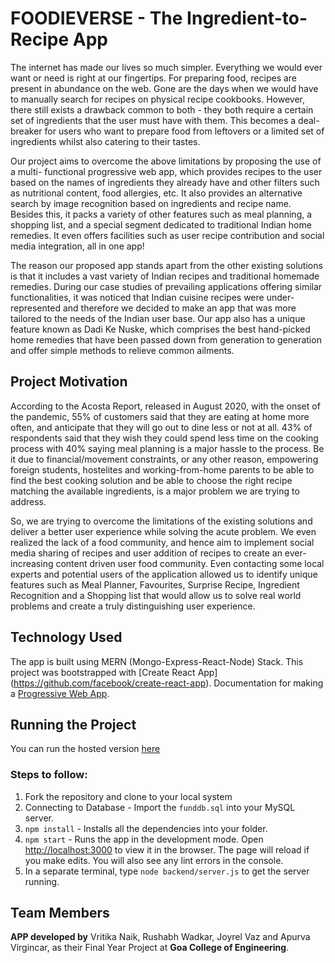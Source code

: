 # FOODIEVERSE - The Ingredient-to-Recipe App
The internet has made our lives so much simpler. Everything we would ever want or need is right at our fingertips. For preparing food, recipes are present in abundance on the web. Gone are the days when we would have to manually search for recipes on physical recipe cookbooks. However, there still exists a drawback common to both - they both require a certain set of ingredients that the user must have with them. This becomes a deal-breaker for users who want to prepare food from leftovers or a limited set of ingredients whilst also catering to their tastes.

Our project aims to overcome the above limitations by proposing the use of a multi- functional progressive web app, which provides recipes to the user based on the names of ingredients they already have and other filters such as nutritional content, food allergies, etc. It also provides an alternative search by image recognition based on ingredients and recipe name. Besides this, it packs a variety of other features such as meal planning, a shopping list, and a special segment dedicated to traditional Indian home remedies. It even offers facilities such as user recipe contribution and social media integration, all in one app!

The reason our proposed app stands apart from the other existing solutions is that it includes a vast variety of Indian recipes and traditional homemade remedies. During our case studies of prevailing applications offering similar functionalities, it was noticed that Indian cuisine recipes were under-represented and therefore we decided to make an app that was more tailored to the needs of the Indian user base. Our app also has a unique feature known as Dadi Ke Nuske, which comprises the best hand-picked home remedies that have been passed down from generation to generation and offer simple methods to relieve common ailments.

## Project Motivation
According to the Acosta Report, released in August 2020, with the onset of the pandemic, 55% of customers said that they are eating at home more often, and anticipate that they will go out to dine less or not at all. 43% of respondents said that they wish they could spend less time on the cooking process with 40% saying meal planning is a major hassle to the process. Be it due to financial/movement constraints, or any other reason, empowering foreign students, hostelites and working-from-home parents to be able to find the best cooking solution and be able to choose the right recipe matching the available ingredients, is a major problem we are trying to address.

So, we are trying to overcome the limitations of the existing solutions and deliver a better user experience while solving the acute problem. We even realized the lack of a food community, and hence aim to implement social media sharing of recipes and user addition of recipes to create an ever-increasing content driven user food community. Even contacting some local experts and potential users of the application allowed us to identify unique features such as Meal Planner, Favourites, Surprise Recipe, Ingredient Recognition and a Shopping list that would allow us to solve real world problems and create a truly distinguishing user experience.

## Technology Used
The app is built using MERN (Mongo-Express-React-Node) Stack. This project was bootstrapped with [Create React App] (https://github.com/facebook/create-react-app). Documentation for making a [Progressive Web App](https://facebook.github.io/create-react-app/docs/making-a-progressive-web-app). 

## Running the Project
You can run the hosted version <a href="http://foodieverse.herokuapp.com">here</a>

### Steps to follow:

1. Fork the repository and clone to your local system
2. Connecting to Database - Import the `funddb.sql` into your MySQL server.
3. `npm install` - Installs all the dependencies into your folder.
4. `npm start` - Runs the app in the development mode. Open [http://localhost:3000](http://localhost:3000) to view it in the browser. The page will reload if you make edits. You will also see any lint errors in the console.
5. In a separate terminal, type `node backend/server.js` to get the server running. 

## Team Members
**APP developed by** Vritika Naik, Rushabh Wadkar, Joyrel Vaz and Apurva Virgincar, as their Final Year Project at **Goa College of Engineering**.



